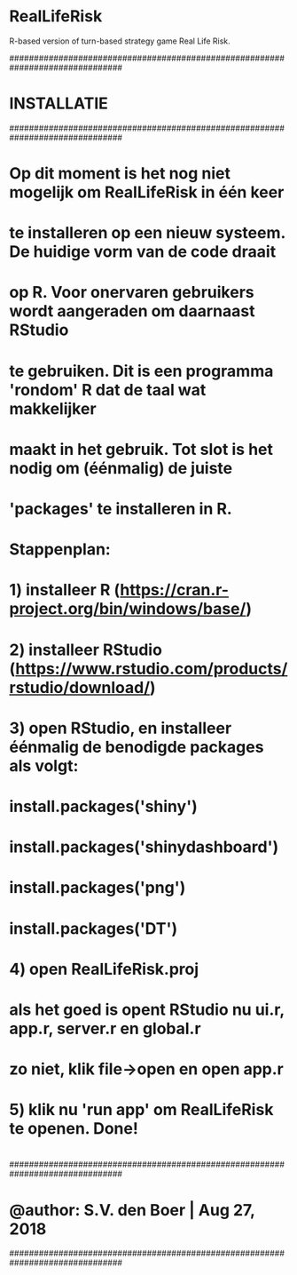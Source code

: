 # RealLifeRisk
R-based version of turn-based strategy game Real Life Risk.

###############################################################################
# INSTALLATIE
###############################################################################
#
#   Op dit moment is het nog niet mogelijk om RealLifeRisk in één keer 
#   te installeren op een nieuw systeem. De huidige vorm van de code draait
#   op R. Voor onervaren gebruikers wordt aangeraden om daarnaast RStudio
#   te gebruiken. Dit is een programma 'rondom' R dat de taal wat makkelijker
#   maakt in het gebruik. Tot slot is het nodig om (éénmalig) de juiste
#   'packages' te installeren in R.
#
#   Stappenplan:
#   1) installeer R (https://cran.r-project.org/bin/windows/base/)
#   2) installeer RStudio (https://www.rstudio.com/products/rstudio/download/)
#   3) open RStudio, en installeer éénmalig de benodigde packages als volgt:
#	install.packages('shiny')
#       install.packages('shinydashboard')
#       install.packages('png')
#       install.packages('DT')
#   4) open RealLifeRisk.proj
#       als het goed is opent RStudio nu ui.r, app.r, server.r en global.r
#       zo niet, klik file->open en open app.r
#   5) klik nu 'run app' om RealLifeRisk te openen. Done!
#
###############################################################################
# @author: S.V. den Boer | Aug 27, 2018
###############################################################################